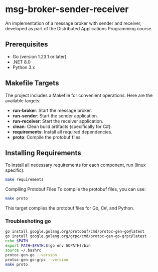 # msg-broker-sender-receiver

An implementation of a message broker with sender and receiver, developed as part of the Distributed Applications Programming course.

## Prerequisites

- Go (version 1.23.1 or later)
- .NET 8.0
- Python 3.x

## Makefile Targets

The project includes a Makefile for convenient operations. Here are the available targets:

- **run-broker**: Start the message broker.
- **run-sender**: Start the sender application.
- **run-receiver**: Start the receiver application.
- **clean**: Clean build artifacts (specifically for C#).
- **requirements**: Install all required dependencies.
- **proto**: Compile the protobuf files.

## Installing Requirements

To install all necessary requirements for each component, run (linux specific):

```bash
make requirements
```

Compiling Protobuf Files
To compile the protobuf files, you can use:

```bash
make proto
```

This target compiles the protobuf files for Go, C#, and Python.

### Troubleshoting go

```bash
go install google.golang.org/protobuf/cmd/protoc-gen-go@latest
go install google.golang.org/grpc/cmd/protoc-gen-go-grpc@latest
echo $PATH
export PATH=$PATH:$(go env GOPATH)/bin
source ~/.bashrc
protoc-gen-go --version
protoc-gen-go-grpc --version
make proto
```
